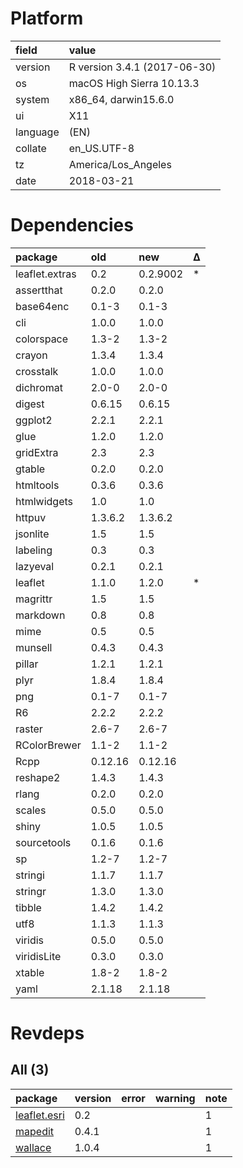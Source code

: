 # Platform

|field    |value                        |
|:--------|:----------------------------|
|version  |R version 3.4.1 (2017-06-30) |
|os       |macOS High Sierra 10.13.3    |
|system   |x86_64, darwin15.6.0         |
|ui       |X11                          |
|language |(EN)                         |
|collate  |en_US.UTF-8                  |
|tz       |America/Los_Angeles          |
|date     |2018-03-21                   |

# Dependencies

|package        |old     |new      |Δ  |
|:--------------|:-------|:--------|:--|
|leaflet.extras |0.2     |0.2.9002 |*  |
|assertthat     |0.2.0   |0.2.0    |   |
|base64enc      |0.1-3   |0.1-3    |   |
|cli            |1.0.0   |1.0.0    |   |
|colorspace     |1.3-2   |1.3-2    |   |
|crayon         |1.3.4   |1.3.4    |   |
|crosstalk      |1.0.0   |1.0.0    |   |
|dichromat      |2.0-0   |2.0-0    |   |
|digest         |0.6.15  |0.6.15   |   |
|ggplot2        |2.2.1   |2.2.1    |   |
|glue           |1.2.0   |1.2.0    |   |
|gridExtra      |2.3     |2.3      |   |
|gtable         |0.2.0   |0.2.0    |   |
|htmltools      |0.3.6   |0.3.6    |   |
|htmlwidgets    |1.0     |1.0      |   |
|httpuv         |1.3.6.2 |1.3.6.2  |   |
|jsonlite       |1.5     |1.5      |   |
|labeling       |0.3     |0.3      |   |
|lazyeval       |0.2.1   |0.2.1    |   |
|leaflet        |1.1.0   |1.2.0    |*  |
|magrittr       |1.5     |1.5      |   |
|markdown       |0.8     |0.8      |   |
|mime           |0.5     |0.5      |   |
|munsell        |0.4.3   |0.4.3    |   |
|pillar         |1.2.1   |1.2.1    |   |
|plyr           |1.8.4   |1.8.4    |   |
|png            |0.1-7   |0.1-7    |   |
|R6             |2.2.2   |2.2.2    |   |
|raster         |2.6-7   |2.6-7    |   |
|RColorBrewer   |1.1-2   |1.1-2    |   |
|Rcpp           |0.12.16 |0.12.16  |   |
|reshape2       |1.4.3   |1.4.3    |   |
|rlang          |0.2.0   |0.2.0    |   |
|scales         |0.5.0   |0.5.0    |   |
|shiny          |1.0.5   |1.0.5    |   |
|sourcetools    |0.1.6   |0.1.6    |   |
|sp             |1.2-7   |1.2-7    |   |
|stringi        |1.1.7   |1.1.7    |   |
|stringr        |1.3.0   |1.3.0    |   |
|tibble         |1.4.2   |1.4.2    |   |
|utf8           |1.1.3   |1.1.3    |   |
|viridis        |0.5.0   |0.5.0    |   |
|viridisLite    |0.3.0   |0.3.0    |   |
|xtable         |1.8-2   |1.8-2    |   |
|yaml           |2.1.18  |2.1.18   |   |

# Revdeps

## All (3)

|package                                 |version |error |warning |note |
|:---------------------------------------|:-------|:-----|:-------|:----|
|[leaflet.esri](problems.md#leafletesri) |0.2     |      |        |1    |
|[mapedit](problems.md#mapedit)          |0.4.1   |      |        |1    |
|[wallace](problems.md#wallace)          |1.0.4   |      |        |1    |

